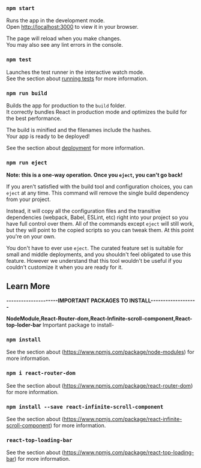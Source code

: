 ### `npm start`

Runs the app in the development mode.\
Open [http://localhost:3000](http://localhost:3000) to view it in your browser.

The page will reload when you make changes.\
You may also see any lint errors in the console.

### `npm test`

Launches the test runner in the interactive watch mode.\
See the section about [running tests](https://facebook.github.io/create-react-app/docs/running-tests) for more information.

### `npm run build`

Builds the app for production to the `build` folder.\
It correctly bundles React in production mode and optimizes the build for the best performance.

The build is minified and the filenames include the hashes.\
Your app is ready to be deployed!

See the section about [deployment](https://facebook.github.io/create-react-app/docs/deployment) for more information.

### `npm run eject`

**Note: this is a one-way operation. Once you `eject`, you can't go back!**

If you aren't satisfied with the build tool and configuration choices, you can `eject` at any time. This command will remove the single build dependency from your project.

Instead, it will copy all the configuration files and the transitive dependencies (webpack, Babel, ESLint, etc) right into your project so you have full control over them. All of the commands except `eject` will still work, but they will point to the copied scripts so you can tweak them. At this point you're on your own.

You don't have to ever use `eject`. The curated feature set is suitable for small and middle deployments, and you shouldn't feel obligated to use this feature. However we understand that this tool wouldn't be useful if you couldn't customize it when you are ready for it.

## Learn More

**---------------------IMPORTANT PACKAGES TO INSTALL-------------------**

**NodeModule,React-Router-dom,React-Infinite-scroll-component,React-top-loder-bar**
Important package to install-

### `npm install`
See the section about (https://www.npmjs.com/package/node-modules) for more information.

### `npm i react-router-dom`
See the section about (https://www.npmjs.com/package/react-router-dom) for more information.

### `npm install --save react-infinite-scroll-component`
See the section about (https://www.npmjs.com/package/react-infinite-scroll-component) for more information.

### `react-top-loading-bar`
See the section about (https://www.npmjs.com/package/react-top-loading-bar) for more information.
